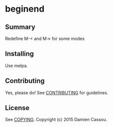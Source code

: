 # beginend

## Summary

Redefine M-< and M-> for some modes

## Installing

Use melpa.

## Contributing

Yes, please do! See [CONTRIBUTING][] for guidelines.

## License

See [COPYING][]. Copyright (c) 2015 Damien Cassou.


[CONTRIBUTING]: ./CONTRIBUTING.md
[COPYING]: ./COPYING
